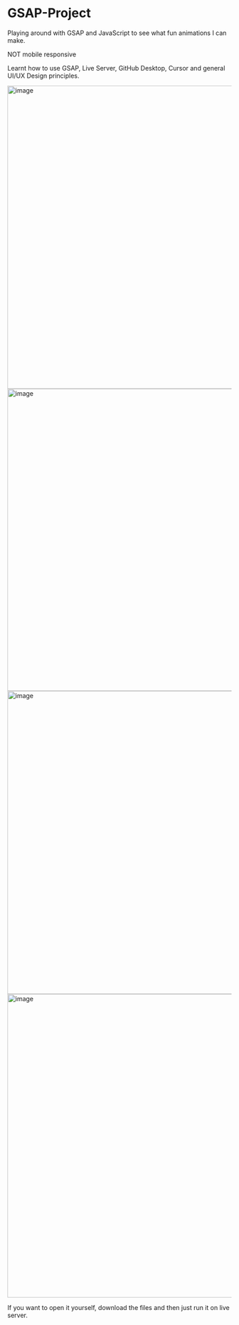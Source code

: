 # GSAP-Project
Playing around with GSAP and JavaScript to see what fun animations I can make.

NOT mobile responsive

Learnt how to use GSAP, Live Server, GitHub Desktop, Cursor and general UI/UX Design principles. 

<img width="1280" height="680" alt="image" src="https://github.com/user-attachments/assets/78a592fb-af0c-45ef-ab4e-991b6decc96c" />

<img width="1280" height="678" alt="image" src="https://github.com/user-attachments/assets/db75d40d-e12b-4537-ae96-871676dc99b8" />

<img width="1279" height="680" alt="image" src="https://github.com/user-attachments/assets/4f72bdc3-8e1b-44f1-b315-54b715749964" />

<img width="1280" height="681" alt="image" src="https://github.com/user-attachments/assets/775e928e-7d1d-4242-b339-d38a1604a065" />

If you want to open it yourself, download the files and then just run it on live server. 

